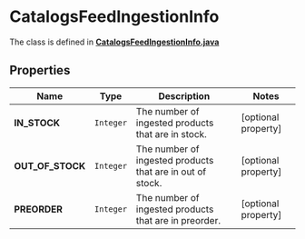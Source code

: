 

# CatalogsFeedIngestionInfo

The class is defined in **[CatalogsFeedIngestionInfo.java](../../src/main/java/org/openapitools/model/CatalogsFeedIngestionInfo.java)**

## Properties

Name | Type | Description | Notes
------------ | ------------- | ------------- | -------------
**IN_STOCK** | `Integer` | The number of ingested products that are in stock. |  [optional property]
**OUT_OF_STOCK** | `Integer` | The number of ingested products that are in out of stock. |  [optional property]
**PREORDER** | `Integer` | The number of ingested products that are in preorder. |  [optional property]





